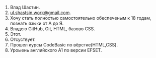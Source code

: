 1. Влад Шастин.
2. ul.shastsin.work@gmail.com.
3. Хочу стать полностью самостоятельно обеспеченым к 18 годам, познать языки от А до Я.
4. Владею GitHub, Git, HTML, базово CSS.
5. Этот.
6. Отсуствует.
7. Прошел курсы CodeBasic по вёрстке(HTML,CSS).
8. Уроыень английского A1 по версии EFSET.